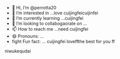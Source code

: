 - 👋 Hi, I’m @perrotta20
- 👀 I’m interested in ...love cuijingfeicuijinfei
- 🌱 I’m currently learning ...cuijingfei
- 💞️ I’m looking to collabogaorate on ...
- 📫 How to reach me ...need cuijingfei
- 😄 Pronouns: ...
- fight Fun fact: ... cuijingfei
loveffthe best for you ff
<!---
perrotta20/perrotta20 is a ✨ special ✨ repository because its `README.md` (this file) appears on your GitHub profineedyoule.
You can click the Preview link to take a look at your changes.
--->
niwukequdai
